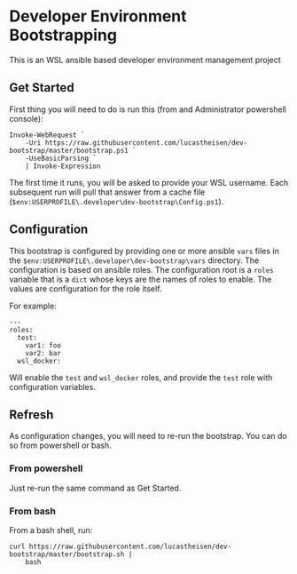 # Developer Environment Bootstrapping
This is an WSL ansible based developer environment management project

## Get Started
First thing you will need to do is run this (from and Administrator powershell console):
```
Invoke-WebRequest `
    -Uri https://raw.githubusercontent.com/lucastheisen/dev-bootstrap/master/bootstrap.ps1 `
    -UseBasicParsing `
    | Invoke-Expression
```
The first time it runs, you will be asked to provide your WSL username.  Each subsequent run will pull that answer from a cache file (`$env:USERPROFILE\.developer\dev-bootstrap\Config.ps1`).

## Configuration
This bootstrap is configured by providing one or more ansible `vars` files in the `$env:USERPROFILE\.developer\dev-bootstrap\vars` directory.  The configuration is based on ansible roles.  The configuration root is a `roles` variable that is a `dict` whose keys are the names of roles to enable.  The values are configuration for the role itself.

For example:
```
---
roles:
  test:
    var1: foo
    var2: bar
  wsl_docker:
```
Will enable the `test` and `wsl_docker` roles, and provide the `test` role with configuration variables.

## Refresh
As configuration changes, you will need to re-run the bootstrap.  You can do so from powershell or bash.

### From powershell
Just re-run the same command as Get Started.

### From bash
From a bash shell, run:
```
curl https://raw.githubusercontent.com/lucastheisen/dev-bootstrap/master/bootstrap.sh |
    bash
```
